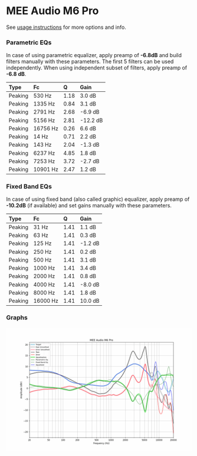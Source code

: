 # MEE Audio M6 Pro
See [usage instructions](https://github.com/jaakkopasanen/AutoEq#usage) for more options and info.

### Parametric EQs
In case of using parametric equalizer, apply preamp of **-6.8dB** and build filters manually
with these parameters. The first 5 filters can be used independently.
When using independent subset of filters, apply preamp of **-6.8 dB**.

| Type    | Fc       |    Q | Gain     |
|:--------|:---------|:-----|:---------|
| Peaking | 530 Hz   | 1.18 | 3.0 dB   |
| Peaking | 1335 Hz  | 0.84 | 3.1 dB   |
| Peaking | 2791 Hz  | 2.68 | -6.9 dB  |
| Peaking | 5156 Hz  | 2.81 | -12.2 dB |
| Peaking | 16756 Hz | 0.26 | 6.6 dB   |
| Peaking | 14 Hz    | 0.71 | 2.2 dB   |
| Peaking | 143 Hz   | 2.04 | -1.3 dB  |
| Peaking | 6237 Hz  | 4.85 | 1.8 dB   |
| Peaking | 7253 Hz  | 3.72 | -2.7 dB  |
| Peaking | 10901 Hz | 2.47 | 1.2 dB   |

### Fixed Band EQs
In case of using fixed band (also called graphic) equalizer, apply preamp of **-10.2dB**
(if available) and set gains manually with these parameters.

| Type    | Fc       |    Q | Gain    |
|:--------|:---------|:-----|:--------|
| Peaking | 31 Hz    | 1.41 | 1.1 dB  |
| Peaking | 63 Hz    | 1.41 | 0.3 dB  |
| Peaking | 125 Hz   | 1.41 | -1.2 dB |
| Peaking | 250 Hz   | 1.41 | 0.2 dB  |
| Peaking | 500 Hz   | 1.41 | 3.1 dB  |
| Peaking | 1000 Hz  | 1.41 | 3.4 dB  |
| Peaking | 2000 Hz  | 1.41 | 0.8 dB  |
| Peaking | 4000 Hz  | 1.41 | -8.0 dB |
| Peaking | 8000 Hz  | 1.41 | 1.8 dB  |
| Peaking | 16000 Hz | 1.41 | 10.0 dB |

### Graphs
![](./MEE%20Audio%20M6%20Pro.png)